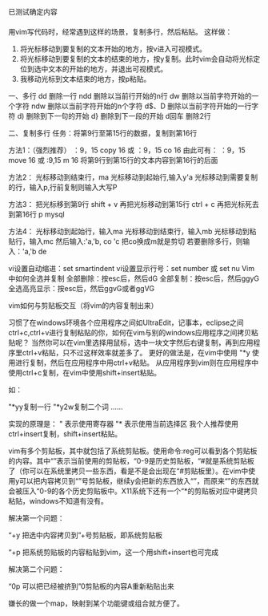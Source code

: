 已测试确定内容
####






用vim写代码时，经常遇到这样的场景，复制多行，然后粘贴。
 这样做：
1. 将光标移动到要复制的文本开始的地方，按v进入可视模式。
2. 将光标移动到要复制的文本的结束的地方，按y复制。此时vim会自动将光标定位到选中文本的开始的地方，并退出可视模式。
3. 我移动光标到文本结束的地方，按p粘贴。

一、多行
dd
删除一行
ndd
删除以当前行开始的n行
dw
删除以当前字符开始的一个字符
ndw
删除以当前字符开始的n个字符
d$、D
删除以当前字符开始的一行字符
d)
删除到下一句的开始
d}
删除到下一段的开始
d回车
删除2行

二、复制多行
任务：将第9行至第15行的数据，复制到第16行

方法1：（强烈推荐）
：9，15 copy 16  或 ：9，15 co 16
由此可有：
：9，15 move 16  或 :9,15 m 16 将第9行到第15行的文本内容到第16行的后面  

方法2：
光标移动到结束行，ma
光标移动到起始行,输入y'a
光标移动到需要复制的行，输入p,行前复制则输入大写P

方法3：
把光标移到第9行 shift + v
再把光标移动到第15行  ctrl + c
再把光标死去到第16行  p mysql

方法4：
光标移动到起始行，输入ma
光标移动到结束行，输入mb
光标移动到粘贴行，输入mc
然后输入:'a,'b, co 'c   把co换成m就是剪切
若要删除多行，则输入：'a,'b de

vi设置自动缩进：set smartindent
vi设置显示行号：set number 或 set nu
Vim中如何全选并复制
全部删除：按esc后，然后dG
全部复制：按esc后，然后ggyG
全选高亮显示：按esc后，然后ggvG或者ggVG

vim如何与剪贴板交互（将vim的内容复制出来）

习惯了在windows环境各个应用程序之间如UltraEdit，记事本，eclipse之间ctrl+c,ctrl+v进行复制粘贴的你，如何在vim与别的windows应用程序之间拷贝粘贴呢？
当然你可以在vim里选择用鼠标，选中一块文字然后右键复制，再到应用程序里ctrl+v粘贴，只不过这样效率就差多了。
更好的做法是，在vim中使用 "*y 使用进行复制，然后在应用程序中用ctrl+v粘贴。
从应用程序到vim则在应用程序中使用ctrl+c复制，在vim中使用shift+insert粘贴。

如：

"*yy复制一行
"*y2w复制二个词
……

实现的原理是：
"   表示使用寄存器
"*   表示使用当前选择区
我个人推荐使用ctrl+insert复制，shift+insert粘贴。

vim有多个剪贴板，其中就包括了系统剪贴板。使用命令:reg可以看到各个剪贴板的内容。其中“”表示当前使用的剪贴板，“0-9是历史剪贴板，“#就是系统剪贴板了（你可以在系统里拷贝一些东西，看是不是会出现在“#剪贴板里）。在vim中使用y可以把内容拷贝到“”号剪贴板，继续y会把新的东西放入“”，而原来“”的东西就会被压入“0-9的各个历史剪贴板中。X11系统下还有一个“*的剪贴板对应中键拷贝粘贴，windows不知道有没有。

解决第一个问题：

“+y 把选中内容拷贝到”+号剪贴板，即系统剪贴板

“+p 把系统剪贴板的内容粘贴到vim，这一个用shift+insert也可完成

解决第二个问题：

“0p 可以把已经被挤到”0剪贴板的内容A重新粘贴出来

嫌长的做一个map，映射到某个功能键或组合就方便了。
